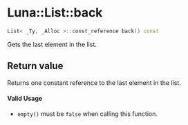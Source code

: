 # Luna::List::back

```c++
List< _Ty, _Alloc >::const_reference back() const
```

Gets the last element in the list. 



## Return value
Returns one constant reference to the last element in the list. 

#### Valid Usage
* `empty()` must be `false` when calling this function. 

